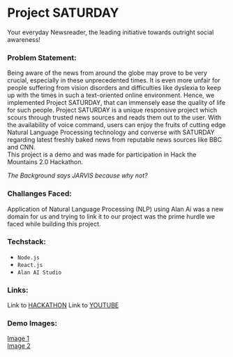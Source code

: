 # Project SATURDAY  
Your everyday Newsreader, the leading initiative towards outright social awareness!

### Problem Statement:  
Being aware of the news from around the globe may prove to be very crucial, especially in these unprecedented times. It is even more unfair for people suffering from vision disorders and difficulties like dyslexia to keep up with the times in such a text-oriented online environment. Hence, we implemented Project SATURDAY, that can immensely ease the quality of life for such people.
Project SATURDAY is a unique responsive project which scours through trusted news sources and reads them out to the user. With the availability of voice command, users can enjoy the fruits of cutting edge Natural Language Processing technology and converse with SATURDAY regarding latest freshly baked news from reputable news sources like BBC and CNN.  
This project is a demo and was made for participation in Hack the Mountains 2.0 Hackathon. 

_The Background says JARVIS because why not?_

### Challanges Faced:   
Application of Natural Language Processing (NLP) using Alan Ai was a new domain for us and trying to link it to our project was the prime hurdle we faced while building this project. 

### Techstack:  
- `Node.js`  
- `React.js`  
- `Alan AI Studio`  

### Links:  
Link to [HACKATHON](https://hackthemountain.tech/)
Link to [YOUTUBE](https://youtu.be/-eOODpSyyfc)

### Demo Images:
[Image 1](https://github.com/varunverma760/ProjectSATURDAY/blob/main/project%20screen%20shot.png)  
[Image 2](https://github.com/varunverma760/ProjectSATURDAY/blob/main/project%20screenshot%20-1.png)

